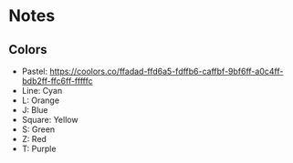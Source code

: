 # Notes

## Colors

- Pastel: https://coolors.co/ffadad-ffd6a5-fdffb6-caffbf-9bf6ff-a0c4ff-bdb2ff-ffc6ff-fffffc
- Line: Cyan
- L: Orange
- J: Blue
- Square: Yellow
- S: Green
- Z: Red
- T: Purple